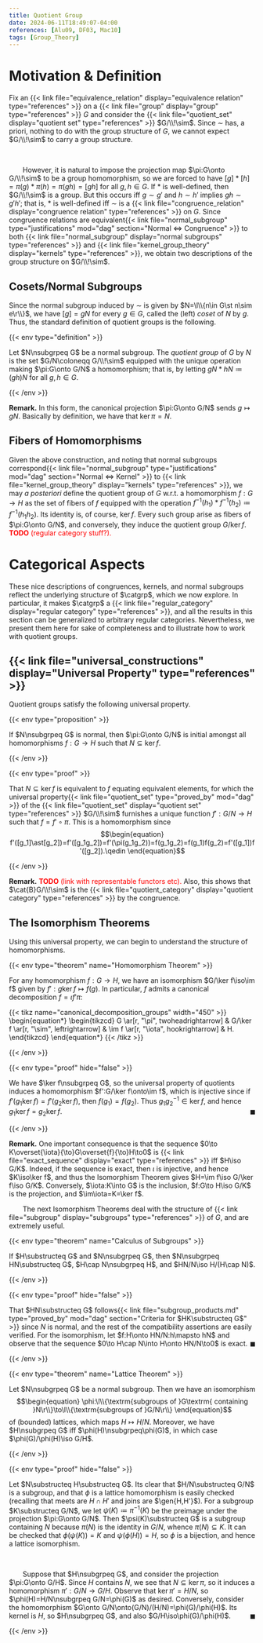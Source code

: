 ```yaml
---
title: Quotient Group
date: 2024-06-11T18:49:07-04:00
references: [Alu09, DF03, Mac10]
tags: [Group_Theory]
---
```


# Motivation & Definition

Fix an {{< link file="equivalence_relation" display="equivalence relation" type="references" >}} on a {{< link file="group" display="group" type="references" >}} $G$ and consider the {{< link file="quotient_set" display="quotient set" type="references" >}} $G/\\!\sim$. Since $\sim$ has, a priori, nothing to do with the group structure of $G$, we cannot expect $G/\\!\sim$ to carry a group structure.

<br>

&emsp;&emsp;However, it is natural to impose the projection map $\pi:G\onto G/\\!\sim$ to be a group homomorphism, so we are forced to have $[g]\ast[h]=\pi(g)\ast\pi(h)=\pi(gh)=[gh]$ for all $g,h\in G$. If $\ast$ is well-defined, then $G/\\!\sim$ is a group. But this occurs iff $g\sim g'$ and $h\sim h'$ implies $gh\sim g'h'$; that is, $\ast$ is well-defined iff $\sim$ is a {{< link file="congruence_relation" display="congruence relation" type="references" >}} on $G$. Since congruence relations are equivalent{{< link file="normal_subgroup" type="justifications" mod="dag" section="Normal $\Leftrightarrow$ Congruence" >}} to both {{< link file="normal_subgroup" display="normal subgroups" type="references" >}} and {{< link file="kernel_group_theory" display="kernels" type="references" >}}, we obtain two descriptions of the group structure on $G/\\!\sim$.

<div class="space"></div>

## Cosets/Normal Subgroups

Since the normal subgroup induced by $\sim$ is given by $N=\l\\{n\in G\st n\sim e\r\\}$, we have $[g]=gN$ for every $g\in G$, called the (left) *coset* of $N$ by $g$. Thus, the standard definition of quotient groups is the following.

{{< env type="definition" >}}

Let $N\nsubgrpeq G$ be a normal subgroup. The *quotient group* of $G$ by $N$ is the set $G/N\coloneqq G/\\!\sim$ equipped with the unique operation making $\pi:G\onto G/N$ a homomorphism; that is, by letting $gN\ast hN\coloneqq(gh)N$ for all $g,h\in G$.

{{< /env >}}

<div class="space"></div>

**Remark.** In this form, the canonical projection $\pi:G\onto G/N$ sends $g\mapsto gN$. Basically by definition, we have that $\ker\pi=N$.

<div class="space"></div>

## Fibers of Homomorphisms

Given the above construction, and noting that normal subgroups correspond{{< link file="normal_subgroup" type="justifications" mod="dag" section="Normal $\Leftrightarrow$ Kernel" >}} to {{< link file="kernel_group_theory" display="kernels" type="references" >}}, we may *a posteriori* define the quotient group of $G$ w.r.t. a homomorphism $f:G\to H$ as the set of fibers of $f$ equipped with the operation $f^{-1}(h_1)\ast f^{-1}(h_2)\coloneqq f^{-1}(h_1h_2)$. Its identity is, of course, $\ker f$. Every such group arise as fibers of $\pi:G\onto G/N$, and conversely, they induce the quotient group $G/\ker f$. <span style="color:red">**TODO** (regular category stuff?).</span>

# Categorical Aspects

These nice descriptions of congruences, kernels, and normal subgroups reflect the underlying structure of $\catgrp$, which we now explore. In particular, it makes $\catgrp$ a {{< link file="regular_category" display="regular category" type="references" >}}, and all the results in this section can be generalized to arbitrary regular categories. Nevertheless, we present them here for sake of completeness and to illustrate how to work with quotient groups.

<div class="space"></div>

## {{< link file="universal_constructions" display="Universal Property" type="references" >}}

Quotient groups satisfy the following universal property.

{{< env type="proposition" >}}

If $N\nsubgrpeq G$ is normal, then $\pi:G\onto G/N$ is initial amongst all homomorphisms $f:G\to H$ such that $N\subseteq\ker f$.

{{< /env >}}

{{< env type="proof" >}}

That $N\subseteq\ker f$ is equivalent to $f$ equating equivalent elements, for which the universal property{{< link file="quotient_set" type="proved_by" mod="dag" >}} of the {{< link file="quotient_set" display="quotient set" type="references" >}} $G/\\!\sim$ furnishes a unique function $f':G/N\to H$ such that $f=f'\circ\pi$. This is a homomorphism since
$$\begin{equation}
    f'([g_1]\ast[g_2])=f'([g_1g_2])=f'(\pi(g_1g_2))=f(g_1g_2)=f(g_1)f(g_2)=f'([g_1])f'([g_2]).\qedin
\end{equation}$$

{{< /env >}}

<div class="space"></div>

**Remark.** <span style="color:red">**TODO** (link with representable functors etc).</span> Also, this shows that $\cat{B}G/\\!\sim$ is the {{< link file="quotient_category" display="quotient category" type="references" >}} by the congruence.

<div class="space"></div>

## The Isomorphism Theorems

Using this universal property, we can begin to understand the structure of homomorphisms.

{{< env type="theorem" name="Homomorphism Theorem" >}}

For any homomorphism $f:G\to H$, we have an isomorphism $G/\ker f\iso\im f$ given by $f':g\ker f\mapsto f(g)$. In particular, $f$ admits a canonical decomposition $f=\iota f'\pi$:

{{< tikz name="canonical_decomposition_groups" width="450" >}}
\begin{equation*}
    \begin{tikzcd}
        G \ar[r, "\pi", twoheadrightarrow] & G/\ker f \ar[r, "\sim", leftrightarrow] & \im f \ar[r, "\iota", hookrightarrow] & H.
    \end{tikzcd}
\end{equation*}
{{< /tikz >}}

{{< /env >}}

{{< env type="proof" hide="false" >}}

We have $\ker f\nsubgrpeq G$, so the universal property of quotients induces a homomorphism $f':G/\ker f\onto\im f$, which is injective since if $f'(g_1\ker f)=f'(g_2\ker f)$, then $f(g_1)=f(g_2)$. Thus $g_1g_2^{-1}\in\ker f$, and hence $g_1\ker f=g_2\ker f$.<span style="float:right;">$\blacksquare$</span>

{{< /env >}}

<div class="space"></div>

**Remark.** One important consequence is that the sequence $0\to K\overset{\iota}{\to}G\overset{f}{\to}H\to0$ is {{< link file="exact_sequence" display="exact" type="references" >}} iff $H\iso G/K$. Indeed, if the sequence is exact, then $\iota$ is injective, and hence $K\iso\ker f$, and thus the Isomorphism Theorem gives $H=\im f\iso G/\ker f\iso G/K$. Conversely, $\iota:K\into G$ is the inclusion, $f:G\to H\iso G/K$ is the projection, and $\im\iota=K=\ker f$.

<div class="space"></div>

&emsp;&emsp;The next Isomorphism Theorems deal with the structure of {{< link file="subgroup" display="subgroups" type="references" >}} of $G$, and are extremely useful.

{{< env type="theorem" name="Calculus of Subgroups" >}}

If $H\substructeq G$ and $N\nsubgrpeq G$, then $N\nsubgrpeq HN\substructeq G$, $H\cap N\nsubgrpeq H$, and $HN/N\iso H/(H\cap N)$.

{{< /env >}}

{{< env type="proof" hide="false" >}}

That $HN\substructeq G$ follows{{< link file="subgroup_products.md" type="proved_by" mod="dag" section="Criteria for $HK\substructeq G$" >}} since $N$ is normal, and the rest of the compatibility assertions are easily verified. For the isomorphism, let $f:H\onto HN/N:h\mapsto hN$ and observe that the sequence $0\to H\cap N\into H\onto HN/N\to0$ is exact.<span style="float:right;">$\blacksquare$</span>

{{< /env >}}

{{< env type="theorem" name="Lattice Theorem" >}}

Let $N\nsubgrpeq G$ be a normal subgroup. Then we have an isomorphism
$$\begin{equation}
    \phi:\l\\{\textrm{subgroups of }G\textrm{ containing }N\r\\}\to\l\\{\textrm{subgroups of }G/N\r\\}
\end{equation}$$
of (bounded) lattices, which maps $H\mapsto H/N$. Moreover, we have $H\nsubgrpeq G$ iff $\phi(H)\nsubgrpeq\phi(G)$, in which case $\phi(G)/\phi(H)\iso G/H$.

{{< /env >}}

{{< env type="proof" hide="false" >}}

Let $N\substructeq H\substructeq G$. Its clear that $H/N\substructeq G/N$ is a subgroup, and that $\phi$ is a lattice homomorphism is easily checked (recalling that meets are $H\cap H'$ and joins are $\gen{H,H'}$). For a subgroup $K\substructeq G/N$, we let $\psi(K)\coloneqq\pi^{-1}(K)$ be the preimage under the projection $\pi:G\onto G/N$. Then $\psi(K)\substructeq G$ is a subgroup containing $N$ because $\pi(N)$ is the identity in $G/N$, whence $\pi(N)\subseteq K$. It can be checked that $\phi(\psi(K))=K$ and $\psi(\phi(H))=H$, so $\phi$ is a bijection, and hence a lattice isomorphism.

<br>

&emsp;&emsp;Suppose that $H\nsubgrpeq G$, and consider the projection $\pi:G\onto G/H$. Since $H$ contains $N$, we see that $N\subseteq\ker\pi$, so it induces a homomorphism $\pi':G/N\to G/H$. Observe that $\ker\pi'=H/N$, so $\phi(H)=H/N\nsubgrpeq G/N=\phi(G)$ as desired. Conversely, consider the homomorphism $G\onto G/N\onto(G/N)/(H/N)=\phi(G)/\phi(H)$. Its kernel is $H$, so $H\nsubgrpeq G$, and also $G/H\iso\phi(G)/\phi(H)$.<span style="float:right;">$\blacksquare$</span>

{{< /env >}}
